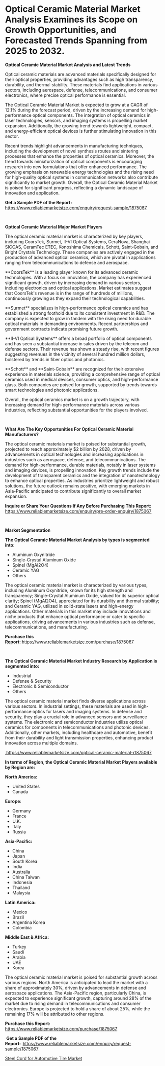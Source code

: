 <p><h1>Optical Ceramic Material Market Analysis Examines its Scope on Growth Opportunities, and Forecasted Trends Spanning from 2025 to 2032.</h1></p><p><strong>Optical Ceramic Material Market Analysis and Latest Trends</strong></p>
<p><p>Optical ceramic materials are advanced materials specifically designed for their optical properties, providing advantages such as high transparency, durability, and thermal stability. These materials find applications in various sectors, including aerospace, defense, telecommunications, and consumer electronics, where precise optical performance is essential.</p><p>The Optical Ceramic Material Market is expected to grow at a CAGR of 12.1% during the forecast period, driven by the increasing demand for high-performance optical components. The integration of optical ceramics in laser technologies, sensors, and imaging systems is propelling market expansion. Additionally, the growing trend towards lightweight, compact, and energy-efficient optical devices is further stimulating innovation in this sector.</p><p>Recent trends highlight advancements in manufacturing techniques, including the development of novel synthesis routes and sintering processes that enhance the properties of optical ceramics. Moreover, the trend towards miniaturization of optical components is encouraging research into new formulations that offer enhanced performance. The growing emphasis on renewable energy technologies and the rising need for high-quality optical systems in communication networks also contribute significantly to market growth. Overall, the Optical Ceramic Material Market is poised for significant progress, reflecting a dynamic landscape of innovation and application.</p></p>
<p><strong>Get a Sample PDF of the Report:&nbsp;</strong> <a href="https://www.reliablemarketsize.com/enquiry/request-sample/1875067?utm_campaign=2799&utm_medium=2&utm_source=Github&utm_content=ia&utm_term=03042025&utm_id=optical-ceramic-material">https://www.reliablemarketsize.com/enquiry/request-sample/1875067</a></p>
<p>&nbsp;</p>
<p><strong>Optical Ceramic Material Major Market Players</strong></p>
<p><p>The optical ceramic material market is characterized by key players, including CoorsTek, Surmet, II-VI Optical Systems, CeraNova, Shanghai SICCAS, CeramTec ETEC, Konoshima Chemicals, Schott, Saint-Gobain, and Bright Crystals Technology. These companies are actively engaged in the production of advanced optical ceramics, which are pivotal in applications ranging from telecommunications to defense and aerospace.</p><p>**CoorsTek** is a leading player known for its advanced ceramic technologies. With a focus on innovation, the company has experienced significant growth, driven by increasing demand in various sectors, including electronics and optical applications. Market estimates suggest that CoorsTek's revenue is in the range of hundreds of millions, continuously growing as they expand their technological capabilities.</p><p>**Surmet** specializes in high-performance optical ceramics and has established a strong foothold due to its consistent investment in R&D. The company is expected to grow in tandem with the rising need for durable optical materials in demanding environments. Recent partnerships and government contracts indicate promising future growth.</p><p>**II-VI Optical Systems** offers a broad portfolio of optical components and has seen a substantial increase in sales driven by the telecom and defense sectors. Their revenue has shown a steady rise, with recent figures suggesting revenues in the vicinity of several hundred million dollars, bolstered by trends in fiber optics and photonics.</p><p>**Schott** and **Saint-Gobain** are recognized for their extensive experience in materials science, providing a comprehensive range of optical ceramics used in medical devices, consumer optics, and high-performance glass. Both companies are poised for growth, supported by trends towards smart technologies and photonic applications.</p><p>Overall, the optical ceramics market is on a growth trajectory, with increasing demand for high-performance materials across various industries, reflecting substantial opportunities for the players involved.</p></p>
<p>&nbsp;</p>
<p><strong>What Are The Key Opportunities For Optical Ceramic Material Manufacturers?</strong></p>
<p><p>The optical ceramic materials market is poised for substantial growth, projected to reach approximately $2 billion by 2028, driven by advancements in optical technologies and increasing applications in industries such as aerospace, defense, and telecommunications. The demand for high-performance, durable materials, notably in laser systems and imaging devices, is propelling innovation. Key growth trends include the development of transparent ceramics and the integration of nanotechnology to enhance optical properties. As industries prioritize lightweight and robust solutions, the future outlook remains positive, with emerging markets in Asia-Pacific anticipated to contribute significantly to overall market expansion.</p></p>
<p><strong>Inquire or Share Your Questions If Any Before Purchasing This Report:</strong> <a href="https://www.reliablemarketsize.com/enquiry/pre-order-enquiry/1875067?utm_campaign=2799&utm_medium=2&utm_source=Github&utm_content=ia&utm_term=03042025&utm_id=optical-ceramic-material">https://www.reliablemarketsize.com/enquiry/pre-order-enquiry/1875067</a></p>
<p>&nbsp;</p>
<p><strong>Market Segmentation</strong></p>
<p><strong>The Optical Ceramic Material Market Analysis by types is segmented into:</strong></p>
<p><ul><li>Aluminum Oxynitride</li><li>Single-Crystal Aluminum Oxide</li><li>Spinel (MgAl2O4)</li><li>Ceramic YAG</li><li>Others</li></ul></p>
<p><p>The optical ceramic material market is characterized by various types, including Aluminum Oxynitride, known for its high strength and transparency; Single-Crystal Aluminum Oxide, valued for its superior optical clarity; Spinel (MgAl2O4), appreciated for its durability and thermal stability; and Ceramic YAG, utilized in solid-state lasers and high-energy applications. Other materials in this market may include innovations and niche products that enhance optical performance or cater to specific applications, driving advancements in various industries such as defense, telecommunications, and manufacturing.</p></p>
<p><strong>Purchase this Report:&nbsp;</strong><a href="https://www.reliablemarketsize.com/purchase/1875067?utm_campaign=2799&utm_medium=2&utm_source=Github&utm_content=ia&utm_term=03042025&utm_id=optical-ceramic-material">https://www.reliablemarketsize.com/purchase/1875067</a></p>
<p>&nbsp;</p>
<p><strong>The Optical Ceramic Material Market Industry Research by Application is segmented into:</strong></p>
<p><ul><li>Industrial</li><li>Defense & Security</li><li>Electronic & Semiconductor</li><li>Others</li></ul></p>
<p><p>The optical ceramic material market finds diverse applications across various sectors. In industrial settings, these materials are used in high-performance optics for lasers and imaging systems. In defense and security, they play a crucial role in advanced sensors and surveillance systems. The electronic and semiconductor industries utilize optical ceramics for components in telecommunications and photonic devices. Additionally, other markets, including healthcare and automotive, benefit from their durability and light transmission properties, enhancing product innovation across multiple domains.</p></p>
<p><a href="https://www.reliablemarketsize.com/optical-ceramic-material-r1875067?utm_campaign=2799&utm_medium=2&utm_source=Github&utm_content=ia&utm_term=03042025&utm_id=optical-ceramic-material">&nbsp;https://www.reliablemarketsize.com/optical-ceramic-material-r1875067</a></p>
<p><strong>In terms of Region, the Optical Ceramic Material Market Players available by Region are:</strong></p>
<p>
    <p> <strong> North America: </strong>
        <ul>
            <li>United States</li>
            <li>Canada</li>
        </ul>
        </p> 
    <p> <strong> Europe: </strong>
        <ul>
            <li>Germany</li>
            <li>France</li>
            <li>U.K.</li>
            <li>Italy</li>
            <li>Russia</li>
        </ul>
        </p> 
    <p> <strong> Asia-Pacific: </strong>
        <ul>
            <li>China</li>
            <li>Japan</li>
            <li>South Korea</li>
            <li>India</li>
            <li>Australia</li>
            <li>China Taiwan</li>
            <li>Indonesia</li>
            <li>Thailand</li>
            <li>Malaysia</li>
        </ul>
        </p> 
    <p> <strong> Latin America: </strong>
        <ul>
            <li>Mexico</li>
            <li>Brazil</li>
            <li>Argentina Korea</li>
            <li>Colombia</li>
        </ul>
        </p> 
    <p> <strong> Middle East & Africa: </strong>
        <ul>
            <li>Turkey</li>
            <li>Saudi</li>
            <li>Arabia</li>
            <li>UAE</li>
            <li>Korea</li>
        </ul>
    </p>
    </p>
<p><p>The optical ceramic material market is poised for substantial growth across various regions. North America is anticipated to lead the market with a share of approximately 30%, driven by advancements in defense and aerospace applications. The Asia-Pacific region, particularly China, is expected to experience significant growth, capturing around 28% of the market due to rising demand in telecommunications and consumer electronics. Europe is projected to hold a share of about 25%, while the remaining 17% will be attributed to other regions.</p></p>
<p><strong>Purchase this Report: </strong><a href="https://www.reliablemarketsize.com/purchase/1875067?utm_campaign=2799&utm_medium=2&utm_source=Github&utm_content=ia&utm_term=03042025&utm_id=optical-ceramic-material">https://www.reliablemarketsize.com/purchase/1875067</a></p>
<p>&nbsp;<strong>Get a Sample PDF of the Report:&nbsp;&nbsp;</strong><a href="https://www.reliablemarketsize.com/enquiry/request-sample/1875067?utm_campaign=2799&utm_medium=2&utm_source=Github&utm_content=ia&utm_term=03042025&utm_id=optical-ceramic-material">https://www.reliablemarketsize.com/enquiry/request-sample/1875067</a></p>
<p><strong></strong></p>
<p><p><a href="https://github.com/chikenmhamdi/Market-Research-Report-List-1/blob/main/steel-cord-for-automotive-tire-market.md?utm_campaign=2799&utm_medium=2&utm_source=Github&utm_content=ia&utm_term=03042025&utm_id=optical-ceramic-material">Steel Cord for Automotive Tire Market</a></p></p>
